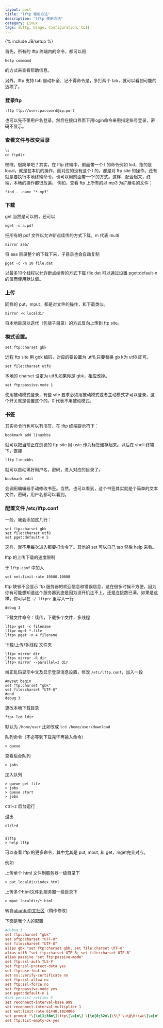 ```yaml
---
layout: post
title: "lftp 使用方法"
description: "lftp 使用方法"
category: Linux
tags: [Lftp, Usage, Configuration, CLI]
---
```

{% include JB/setup %}

首先，所有的 lftp 终端内的命令，都可以用

    help command

的方式来查看帮助信息。

另外，lftp 支持 tab 自动补全，记不得命令是，多打两个 tab，就可以看到可能的选项了。

### 登录ftp

    lftp ftp://user:password@ip:port
    
也可以先不带用户名登录，然后在接口界面下用login命令来用指定账号登录，密码不显示。
<!-- more -->
### 查看文件与改变目录

    ls
    cd ftpdir

嘿嘿，很简单吧？其实，在 lftp 终端中，前面带一个 l 的命令例如 lcd，指的是 local，就是在本机的操作，而对应的没有这个 l 的，都是对 ftp site 的操作。还有就是要执行本地终端命令，也可以用前面带一个!的方式。这样，配合起来，终端，本地的操作都很放遍。
例如，查看 ftp 上所有的以 mp3 为扩展名的文件：

    find . -name "*.mp3"

### 下载
get 当然是可以的，还可以

    mget -c a.pdf

把所有的 pdf 文件以允许断点续传的方式下载。m 代表 multi

    mirror aaa/

将 aaa 目录整个的下载下来，子目录也会自动复制

    pget -c -n 10 file.dat

以最多10个线程以允许断点续传的方式下载 file.dat
可以通过设置 pget:default-n 的值而使用默认值。

### 上传
同样的 put，mput，都是对文件的操作，和下载类似。

    mirror -R localdir

将本地目录以迭代（包括子目录）的方式反向上传到 ftp site。

### 模式设置。

    set ftp:charset gbk

远程 ftp site 用 gbk 编码，对应的要设置为 utf8,只要替换 gb k为 utf8 即可。

    set file:charset utf8

本地的 charset 设定为 utf8,如果你是 gbk，相应改掉。

    set ftp:passive-mode 1

使用被动模式登录，有些 site 要求必须用被动模式或者主动模式才可以登录，这个开关就是设置这个的。0 代表不用被动模式。

### 书签
其实命令行也可以有书签，在 lftp 终端提示符下：

    bookmark add linuxbbs

就可以把当前正在浏览的 ftp site 用 ustc 作为标签储存起来。以后在 shell 终端下，直接

    lftp linuxbbs

就可以自动填好用户名，密码，进入对应的目录了。

    bookmark edit

会调用编辑器手动修改书签。当然，也可以看到，这个书签其实就是个简单的文本文件。密码，用户名都可以看到。

### 配置文件 /etc/lftp.conf

一般，我会添加这几行：

    set ftp:charset gbk
    set file:charset utf8
    set pget:default-n 5

这样，就不用每次进入都要打命令了。其他的 set 可以自己 tab 然后 help 来看。

lftp 的上传下载的速度限制

于 `lftp.conf` 中加入

    set net:limit-rate 10000,10000

lftp 缺省不会显示 ftp 服务器的欢迎信息和错误信息，这在很多时候不方便，因为你有可能想知道这个服务器到底是因为没开机连不上，还是连接数已满。如果是这样，你可以在 `~/.lftprc` 里写入一行

    debug 3

下载文件命令：续传，下载多个文件，多线程

    lftp> get -c filename
    lftp> mget *.file
    lftp> pget -n 4 filename

下载/上传/多线程 文件夹

    lftp> mirror dir
    lftp> mirror -R dir
    lftp> mirror --parallel=3 dir

纠正乱码显示中文及显示登录消息设置，修改 `/etc/lftp.conf`，加入一段

    #myset begin
    set ftp:charset "gbk"
    set file:charset "UTF-8"
    #end
    debug 3

更改本地下载目录

    ftp> lcd ldir

默认为 `/home/user`
比如改成 `lcd /home/user/download`

队列命令（不必等到下载完毕再输入命令）

    > queue

查看后台队列

    > jobs

加入队列

    > queue get file
    > jobs
    > queue start
    > jobs

ctrl+z 后台运行

退出

    ctrl+d


    $lftp
    > help lftp

可以查看 lftp 的更多命令，其中尤其是 put, mput, 和 get，mget完全对应。

例如

上传单个 html 文件到服务器一级目录下

    > put localdir/index.html

上传多个html文件到服务器一级目录下

    > mput localdir/*.html


转自[ubuntu中文社区](http://forum.ubuntu.org.cn/viewtopic.php?f=73&t=59102)（稍作修改）

下面是我个人的配置

```ini
#debug 3
set ftp:charset "gbk"
set sftp:charset "UTF-8"
set file:charset "UTF-8"
alias gbk "set ftp:charset gbk; set file:charset UTF-8"
alias utf8 "set ftp:charset UTF-8; set file:charset UTF-8"
alias passive "set ftp:passive-mode"
set ftp:ssl-auth TLS-P
set ftp:ssl-protect-data yes
set ftp:use-feat no
set ssl:verify-certificate no
set ftp:ssl-allow no
set ftp:ssl-force no
set ftp:passive-mode yes
set pget:default-n 1
#set persist-retries 5
set reconnect-interval-base 999
set reconnect-interval-multiplier 1
set net:limit-rate 61440,1024000
set prompt "\[\e[1;36m\]lftp\[\e[m\] \[\e[0;32m\]\S\? \u\@\h:\w>\[\e[m\] "
set ftp:list-empty-ok yes
```